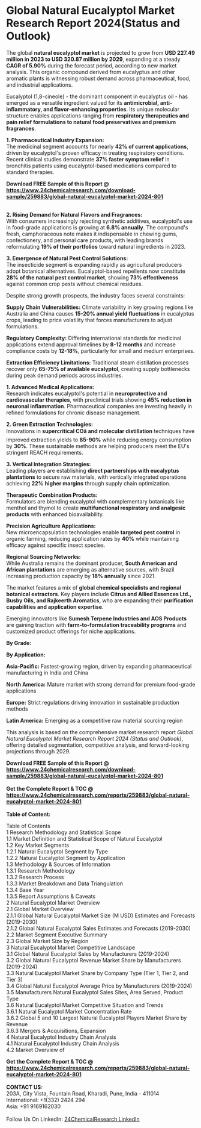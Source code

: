 <h1>Global Natural Eucalyptol Market Research Report 2024(Status and Outlook)</h1><p>The global <strong>natural eucalyptol market</strong> is projected to grow from <strong>USD 227.49 million in 2023 to USD 320.87 million by 2029</strong>, expanding at a steady <strong>CAGR of 5.90%</strong> during the forecast period, according to new market analysis. This organic compound derived from eucalyptus and other aromatic plants is witnessing robust demand across pharmaceutical, food, and industrial applications.</p><p>Eucalyptol (1,8-cineole) - the dominant component in eucalyptus oil - has emerged as a versatile ingredient valued for its <strong>antimicrobial, anti-inflammatory, and flavor-enhancing properties</strong>. Its unique molecular structure enables applications ranging from <strong>respiratory therapeutics and pain relief formulations to natural food preservatives and premium fragrances</strong>.</p><p><strong>1. Pharmaceutical Industry Expansion:</strong><br>
The medicinal segment accounts for nearly <strong>42% of current applications</strong>, driven by eucalyptol's proven efficacy in treating respiratory conditions. Recent clinical studies demonstrate <strong>37% faster symptom relief</strong> in bronchitis patients using eucalyptol-based medications compared to standard therapies.</p><div><b>Download FREE Sample of this Report @ 
            <a href="https://www.24chemicalresearch.com/download-sample/259883/global-natural-eucalyptol-market-2024-801">
            https://www.24chemicalresearch.com/download-sample/259883/global-natural-eucalyptol-market-2024-801</a></b></div><br><p><strong>2. Rising Demand for Natural Flavors and Fragrances:</strong><br>
With consumers increasingly rejecting synthetic additives, eucalyptol's use in food-grade applications is growing at <strong>6.8% annually</strong>. The compound's fresh, camphoraceous note makes it indispensable in chewing gums, confectionery, and personal care products, with leading brands reformulating <strong>19% of their portfolios</strong> toward natural ingredients in 2023.</p><p><strong>3. Emergence of Natural Pest Control Solutions:</strong><br>
The insecticide segment is expanding rapidly as agricultural producers adopt botanical alternatives. Eucalyptol-based repellents now constitute <strong>28% of the natural pest control market</strong>, showing <strong>73% effectiveness</strong> against common crop pests without chemical residues.</p><p>Despite strong growth prospects, the industry faces several constraints:</p><p><strong>Supply Chain Vulnerabilities:</strong> Climate variability in key growing regions like Australia and China causes <strong>15-20% annual yield fluctuations</strong> in eucalyptus crops, leading to price volatility that forces manufacturers to adjust formulations.</p><p><strong>Regulatory Complexity:</strong> Differing international standards for medicinal applications extend approval timelines by <strong>8-12 months</strong> and increase compliance costs by <strong>12-18%</strong>, particularly for small and medium enterprises.</p><p><strong>Extraction Efficiency Limitations:</strong> Traditional steam distillation processes recover only <strong>65-75% of available eucalyptol</strong>, creating supply bottlenecks during peak demand periods across industries.</p><p><strong>1. Advanced Medical Applications:</strong><br>
Research indicates eucalyptol's potential in <strong>neuroprotective and cardiovascular therapies</strong>, with preclinical trials showing <strong>45% reduction in neuronal inflammation</strong>. Pharmaceutical companies are investing heavily in refined formulations for chronic disease management.</p><p><strong>2. Green Extraction Technologies:</strong><br>
Innovations in <strong>supercritical COâ and molecular distillation</strong> techniques have improved extraction yields to <strong>85-90%</strong> while reducing energy consumption by <strong>30%</strong>. These sustainable methods are helping producers meet the EU's stringent REACH requirements.</p><p><strong>3. Vertical Integration Strategies:</strong><br>
Leading players are establishing <strong>direct partnerships with eucalyptus plantations</strong> to secure raw materials, with vertically integrated operations achieving <strong>22% higher margins</strong> through supply chain optimization.</p><p><strong>Therapeutic Combination Products:</strong><br>
	Formulators are blending eucalyptol with complementary botanicals like menthol and thymol to create <strong>multifunctional respiratory and analgesic products</strong> with enhanced bioavailability.</p><p><strong>Precision Agriculture Applications:</strong><br>
	New microencapsulation technologies enable <strong>targeted pest control</strong> in organic farming, reducing application rates by <strong>40%</strong> while maintaining efficacy against specific insect species.</p><p><strong>Regional Sourcing Networks:</strong><br>
	While Australia remains the dominant producer, <strong>South American and African plantations</strong> are emerging as alternative sources, with Brazil increasing production capacity by <strong>18% annually</strong> since 2021.</p><p>The market features a mix of <strong>global chemical specialists and regional botanical extractors</strong>. Key players include <strong>Citrus and Allied Essences Ltd., Busby Oils, and Rajkeerth Aromatics</strong>, who are expanding their <strong>purification capabilities and application expertise</strong>.</p><p>Emerging innovators like <strong>Sumesh Terpene Industries and AOS Products</strong> are gaining traction with <strong>farm-to-formulation traceability programs</strong> and customized product offerings for niche applications.</p><p><strong>By Grade:</strong></p><p><strong>By Application:</strong></p><p><strong>Asia-Pacific:</strong> Fastest-growing region, driven by expanding pharmaceutical manufacturing in India and China</p><p><strong>North America:</strong> Mature market with strong demand for premium food-grade applications</p><p><strong>Europe:</strong> Strict regulations driving innovation in sustainable production methods</p><p><strong>Latin America:</strong> Emerging as a competitive raw material sourcing region</p><p>This analysis is based on the comprehensive market research report <em>Global Natural Eucalyptol Market Research Report 2024 (Status and Outlook)</em>, offering detailed segmentation, competitive analysis, and forward-looking projections through 2029.</p><div><b>Download FREE Sample of this Report @ 
            <a href="https://www.24chemicalresearch.com/download-sample/259883/global-natural-eucalyptol-market-2024-801">
            https://www.24chemicalresearch.com/download-sample/259883/global-natural-eucalyptol-market-2024-801</a></b></div><br><div><b>Get the Complete Report & TOC @ 
            <a href="https://www.24chemicalresearch.com/reports/259883/global-natural-eucalyptol-market-2024-801">
            https://www.24chemicalresearch.com/reports/259883/global-natural-eucalyptol-market-2024-801</a></b></div><br>
            <b>Table of Content:</b><p>Table of Contents<br />
1 Research Methodology and Statistical Scope<br />
1.1 Market Definition and Statistical Scope of Natural Eucalyptol<br />
1.2 Key Market Segments<br />
1.2.1 Natural Eucalyptol Segment by Type<br />
1.2.2 Natural Eucalyptol Segment by Application<br />
1.3 Methodology & Sources of Information<br />
1.3.1 Research Methodology<br />
1.3.2 Research Process<br />
1.3.3 Market Breakdown and Data Triangulation<br />
1.3.4 Base Year<br />
1.3.5 Report Assumptions & Caveats<br />
2 Natural Eucalyptol Market Overview<br />
2.1 Global Market Overview<br />
2.1.1 Global Natural Eucalyptol Market Size (M USD) Estimates and Forecasts (2019-2030)<br />
2.1.2 Global Natural Eucalyptol Sales Estimates and Forecasts (2019-2030)<br />
2.2 Market Segment Executive Summary<br />
2.3 Global Market Size by Region<br />
3 Natural Eucalyptol Market Competitive Landscape<br />
3.1 Global Natural Eucalyptol Sales by Manufacturers (2019-2024)<br />
3.2 Global Natural Eucalyptol Revenue Market Share by Manufacturers (2019-2024)<br />
3.3 Natural Eucalyptol Market Share by Company Type (Tier 1, Tier 2, and Tier 3)<br />
3.4 Global Natural Eucalyptol Average Price by Manufacturers (2019-2024)<br />
3.5 Manufacturers Natural Eucalyptol Sales Sites, Area Served, Product Type<br />
3.6 Natural Eucalyptol Market Competitive Situation and Trends<br />
3.6.1 Natural Eucalyptol Market Concentration Rate<br />
3.6.2 Global 5 and 10 Largest Natural Eucalyptol Players Market Share by Revenue<br />
3.6.3 Mergers & Acquisitions, Expansion<br />
4 Natural Eucalyptol Industry Chain Analysis<br />
4.1 Natural Eucalyptol Industry Chain Analysis<br />
4.2 Market Overview of</p><div><b>Get the Complete Report & TOC @ 
            <a href="https://www.24chemicalresearch.com/reports/259883/global-natural-eucalyptol-market-2024-801">
            https://www.24chemicalresearch.com/reports/259883/global-natural-eucalyptol-market-2024-801</a></b></div><br><b>CONTACT US:</b><br>
            203A, City Vista, Fountain Road, Kharadi, Pune, India - 411014<br>
            International: +1(332) 2424 294<br>
            Asia: +91 9169162030 <br><br>
            Follow Us On LinkedIn: <a href="https://www.linkedin.com/company/24chemicalresearch/">24ChemicalResearch LinkedIn</a>
